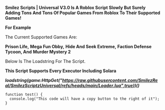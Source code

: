 **Smilez Scripts | Universal V3.0 Is A Roblox Script Slowly But Surely Adding Tons And Tons Of Popular Games From Roblox To Their Supported Games!**

__**For Example**__

The Current Supported Games Are:

**Prison Life,**
**Mega Fun Obby,**
**Hide And Seek Extreme,**
**Faction Defense Tycoon, And**
**Murder Mystery 2**

Below Is The Loadstring For The Script. 

**This Script Supports Every Executor Including Solara**

***loadstring(game:HttpGet("https://raw.githubusercontent.com/SmilezReal/SmilezScriptzUniversal/refs/heads/main/Loader.lua",true))()***

```
function test() {
  console.log("This code will have a copy button to the right of it");
}
```
